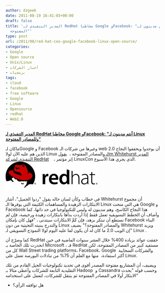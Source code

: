 ```yaml
---
author: dzgeek
date: 2011-08-19 16:41:03+00:00
draft: false
title: 'المدير التنفيذي لـ RedHat مخاطبا Google وFacebook: "أنتم مدينون لـ Linux وللمصادر
  المفتوحة"'
type: post
url: /2011/08/red-hat-ceo-google-facebook-linux-open-source/
categories:
- Google
- Open source
- Unix/Linux
- أخبار الشركات
- برمجيات
tags:
- cloud
- facebook
- free software
- Google
- Linux
- Opensource
- redhat
- Web2.0
---
```


**[المدير التنفيذي لـ RedHat مخاطبا Google وFacebook: "أنتم مدينون لـ Linux وللمصادر المفتوحة"](https://www.it-scoop.com/2011/08/red-hat-ceo-google-facebook-linux-open-source)**


ماكان لـGoogle و Facebook وغيرها من شركات الـ web 2.0 أن يوجدوا ويحققوا النجاح الذين هم عليه الآن لولا Linux والمصادر المفتوحة ،  [يقول Jim Whitehurst المدير التنفيذي لشركة RedHat](http://www.zdnet.com/blog/open-source/red-hat-ceo-google-facebook-owe-it-all-to-linux-open-source/9414)    ، إثر مؤتمر LinuxCon الذي يجري هذا الأسبوع.[![](redhat-logo1-300x96.jpg)
](https://www.it-scoop.com/2011/08/red-hat-ceo-google-facebook-linux-open-source)

في خطاب وكأن لسان حاله يقول "ردوا الجميل"، أشار Whitehurst أن مجموع الابتكارات الزهيدة والمساهمات الكثيفة التي يوفرها الـ Linux هي التي منحت Google و Facebook هذا النجاح الكاسح، وهم مدينون له وليس للتكنولوجيا في حد ذاتها، كما وأضاف أن الخطط التسويقية تعمل فقط إذا أردت بدأها بابتكارات زهيدة ورخيصة، فإن لم تستطع أن تبتكر بزهد، فإن كَمَّ الابتكارات سيتدنى ، "فهل كان بإمكان Facebook البناء والتدرج ببنيته التحيتية من دون Linux والمصادر المفتوحة؟" يضيف Whitehurst ويزيد "إن الويب 2.0 ما كان له أن يكون لما عليه اليوم لولا النموذج التسويقي لـ Linux .

كما وصرّح أن RedHat حققت عوائد بزيادة 400% خلال العشر سنوات الماضية في حين انحدرت تلك الخاصة بـ Microsoft ، فـ RedHat مستفيد كبير من المصادر المفتوحة، لكن كل من Wall Street trading platforms، Facebook، Google  والشركات السحابية أكثر استفادة،  منها مع العلم أن 75% من تبادلات البورصة تعمل على Linux.

ويضيف، أن المشاريع مفتوحة المصدر أقوى في تحديد تكنولوجيات الجيل القادم من تلك التقليدية التابعة للشركات وأعطى مثالا بـ Hadoop  و Cassandra وحسب قوله "يحدث الابتكار أولا في المصادر المفتوحة ثم ينتقل للشركات، لتعمل على استخدامه"

- هل توافقه الرأي؟
